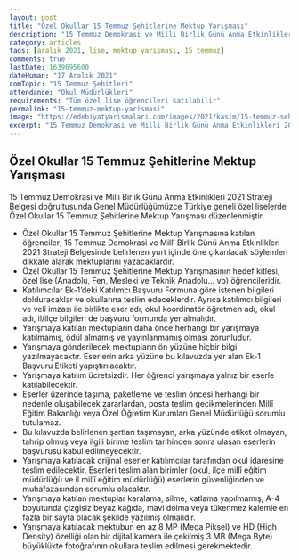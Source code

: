 ```yaml
---
layout: post
title: "Özel Okullar 15 Temmuz Şehitlerine Mektup Yarışması"
description: "15 Temmuz Demokrasi ve Milli Birlik Günü Anma Etkinlikleri 2021 Strateji Belgesi doğrultusunda Genel Müdürlüğümüzce Türkiye geneli özel liselerde Özel Okullar 15 Temmuz Şehitlerine Mektup Yarışması düzenlenmiştir."
category: articles
tags: [aralık 2021, lise, mektup yarışması, 15 temmuz]
comments: true
lastDate: 1639695600
dateHuman: "17 Aralık 2021"
comTopic: "15 Temmuz Şehitleri"
attendance: "Okul Müdürlükleri"
requirements: "Tüm özel lise öğrencileri katılabilir"
permalink: "15-temmuz-mektup-yarismasi"
image: "https://edebiyatyarismalari.com/images/2021/kasim/15-temmuz-sehitlerine-mektup-yarismasi.jpg"
excerpt: "15 Temmuz Demokrasi ve Milli Birlik Günü Anma Etkinlikleri 2021 Strateji Belgesi doğrultusunda Genel Müdürlüğümüzce Türkiye geneli özel liselerde Özel Okullar 15 Temmuz Şehitlerine Mektup Yarışması düzenlenmiştir."
---
```


## Özel Okullar 15 Temmuz Şehitlerine Mektup Yarışması
15 Temmuz Demokrasi ve Milli Birlik Günü Anma Etkinlikleri 2021 Strateji Belgesi doğrultusunda Genel Müdürlüğümüzce Türkiye geneli özel liselerde Özel Okullar 15 Temmuz Şehitlerine Mektup Yarışması düzenlenmiştir.  

- Özel Okullar 15 Temmuz Şehitlerine Mektup Yarışmasına katılan öğrenciler; 15 Temmuz Demokrasi ve Millî Birlik Günü Anma Etkinlikleri 2021 Strateji Belgesinde belirlenen yurt içinde öne çıkarılacak söylemleri dikkate alarak mektuplarını yazacaklardır. 
- Özel Okullar 15 Temmuz Şehitlerine Mektup Yarışmasının hedef kitlesi, özel lise (Anadolu, Fen, Mesleki ve Teknik Anadolu… vb) öğrencileridir. 
- Katılımcılar Ek-1’deki Katılımcı Başvuru Formuna göre istenen bilgileri dolduracaklar  ve okullarına teslim edeceklerdir. Ayrıca katılımcı bilgileri ve veli imzası ile birlikte eser adı, okul koordinatör öğretmen adı, okul adı, il/ilçe bilgileri de başvuru formunda yer almalıdır. 
- Yarışmaya katılan mektupların daha önce herhangi bir yarışmaya katılmamış, ödül almamış ve yayınlanmamış olması zorunludur. 
- Yarışmaya gönderilecek mektupların ön yüzüne hiçbir bilgi yazılmayacaktır. Eserlerin arka yüzüne bu kılavuzda yer alan Ek-1 Başvuru Etiketi yapıştırılacaktır. 
- Yarışmaya katılım ücretsizdir. Her öğrenci yarışmaya yalnız bir eserle katılabilecektir. 
- Eserler üzerinde taşıma, paketleme ve teslim öncesi herhangi bir nedenle oluşabilecek zararlardan, posta teslim gecikmelerinden Millî Eğitim Bakanlığı veya Özel Öğretim Kurumları Genel Müdürlüğü sorumlu tutulamaz.  
- Bu kılavuzda belirlenen şartları taşımayan, arka yüzünde etiket olmayan, tahrip olmuş veya ilgili birime teslim tarihinden sonra ulaşan eserlerin başvurusu kabul edilmeyecektir. 
- Yarışmaya katılacak orijinal eserler katılımcılar tarafından okul idaresine teslim edilecektir. Eserleri teslim alan birimler (okul, ilçe millî eğitim müdürlüğü ve il millî eğitim müdürlüğü) eserlerin güvenliğinden ve muhafazasından sorumlu olacaktır. 
- Yarışmaya katılan mektuplar karalama, silme, katlama yapılmamış, A-4 boyutunda çizgisiz beyaz kağıda, mavi dolma veya tükenmez kalemle en fazla bir sayfa olacak şekilde yazılmış olmalıdır. 
- Yarışmaya katılacak mektubun en az 8 MP (Mega Piksel) ve HD (High Density) özelliği olan bir dijital kamera ile çekilmiş 3 MB (Mega Byte) büyüklükte fotoğrafının okullara teslim edilmesi gerekmektedir. 
